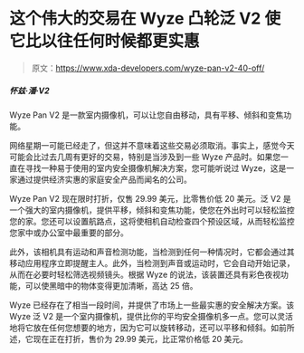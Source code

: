 # 这个伟大的交易在 Wyze 凸轮泛 V2 使它比以往任何时候都更实惠

> 原文：<https://www.xda-developers.com/wyze-pan-v2-40-off/>

##### 怀兹·潘·V2

Wyze Pan V2 是一款室内摄像机，可以让您自由移动，具有平移、倾斜和变焦功能。

网络星期一可能已经走了，但这并不意味着这些交易必须取消。事实上，感觉今天可能会比过去几周有更好的交易，特别是当涉及到一些 Wyze 产品时。如果您一直在寻找一种易于使用的室内安全摄像机解决方案，您可能听说过 Wyze，这是一家通过提供经济实惠的家庭安全产品而闻名的公司。

Wyze Pan V2 现在限时打折，仅售 29.99 美元，比零售价低 20 美元。泛 V2 是一个强大的室内摄像机，提供平移，倾斜和变焦功能，使您在外出时可以轻松监控您的家。您还可以设置航路点，这将使相机自动检查四个预设区域，从而轻松监控您家中或办公室中最重要的部分。

此外，该相机具有运动和声音检测功能，当检测到任何一种情况时，它都会通过其移动应用程序立即提醒主人。此外，当检测到声音或运动时，它会自动开始记录，从而在必要时轻松筛选视频镜头。根据 Wyze 的说法，该装置还具有彩色夜视功能，可以使黑暗中的物体变得更加清晰，高达 25 倍。

Wyze 已经存在了相当一段时间，并提供了市场上一些最实惠的安全解决方案。该 Wyze 泛 V2 是一个室内摄像机，提供比你的平均安全摄像机多一点。您可以灵活地将它放在任何您想要的地方，因为它可以旋转移动，还可以平移和倾斜。如前所述，它现在正在打折，售价为 29.99 美元，比正常价格低 20 美元。